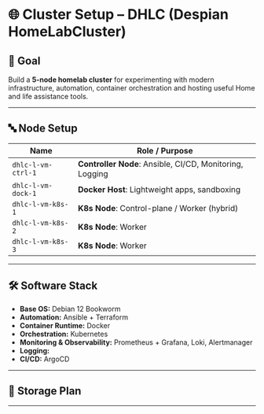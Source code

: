 # 🌐 Cluster Setup – DHLC (Despian HomeLabCluster)

## 🧠 Goal
Build a **5-node homelab cluster** for experimenting with modern infrastructure, automation, container orchestration and hosting useful Home and life assistance tools.

---

## 🔤 Node Setup

| Name                 | Role / Purpose                                |
|----------------------|-----------------------------------------------|
| `dhlc-l-vm-ctrl-1`   | **Controller Node**: Ansible, CI/CD, Monitoring, Logging |
| `dhlc-l-vm-dock-1`   | **Docker Host**: Lightweight apps, sandboxing |
| `dhlc-l-vm-k8s-1`    | **K8s Node**: Control-plane / Worker (hybrid) |
| `dhlc-l-vm-k8s-2`    | **K8s Node**: Worker                          |
| `dhlc-l-vm-k8s-3`    | **K8s Node**: Worker                          |

---

## 🛠️ Software Stack

- **Base OS:** Debian 12 Bookworm
- **Automation:** Ansible + Terraform
- **Container Runtime:** Docker
- **Orchestration:** Kubernetes
- **Monitoring & Observability:** Prometheus + Grafana, Loki, Alertmanager
- **Logging:**
- **CI/CD:** ArgoCD

---

## 💾 Storage Plan

---
